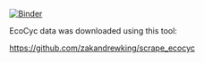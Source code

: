 [![Binder](https://mybinder.org/badge.svg)](https://mybinder.org/v2/gh/zakandrewking/y-ome/master)

EcoCyc data was downloaded using this tool:

https://github.com/zakandrewking/scrape_ecocyc
